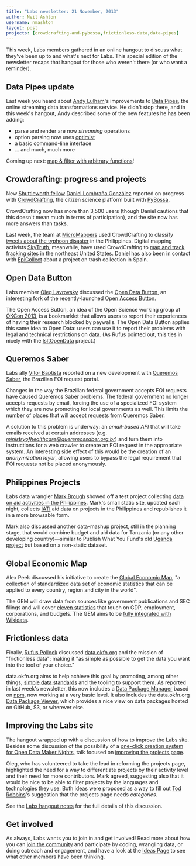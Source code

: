 ```yaml
---
title: "Labs newsletter: 21 November, 2013"
author: Neil Ashton
username: nmashton
layout: post
projects: [crowdcrafting-and-pybossa,frictionless-data,data-pipes]
---
```


This week, Labs members gathered in an online hangout to discuss what they've been up to and what's next for Labs. This special edition of the newsletter recaps that hangout for those who weren't there (or who want a reminder).

## Data Pipes update

Last week you heard about [Andy Lulham][1]'s improvements to [Data Pipes][2], the online streaming data transformations service. He didn't stop there, and in this week's hangout, Andy described some of the new features he has been adding:

* parse and render are now *streaming* operations
* option parsing now uses [optimist][3]
* a basic command-line interface
* ... and much, much more

Coming up next: [map & filter with arbitrary functions][4]!

## Crowdcrafting: progress and projects

New [Shuttleworth fellow][5] [Daniel Lombraña González][6] reported on progress with [CrowdCrafting][7], the citizen science platform built with [PyBossa][8].

CrowdCrafting now has more than 3,500 users (though Daniel cautions that this doesn't mean much in terms of participation), and the site now has more answers than tasks.

Last week, the team at [MicroMappers][9] used CrowdCrafting to classify [tweets about the typhoon disaster]() in the Philippines. Digital mapping activists [SkyTruth][11], meanwhile, have used CrowdCrafting to [map and track fracking sites][12] in the northeast United States. Daniel has also been in contact with [EpiCollect][13] about a project on trash collection in Spain.

## Open Data Button

Labs member [Oleg Lavrovsky][14] discussed the [Open Data Button][15], an interesting fork of the recently-launched [Open Access Button][16].

The Open Access Button, an idea of the Open Science working group at [OKCon 2013][17], is a bookmarklet that allows users to report their experiences of having their research blocked by paywalls. The Open Data Button applies this same idea to Open Data: users can use it to report their problems with legal and technical restrictions on data. (As Rufus pointed out, this ties in nicely with the [IsItOpenData][18] project.)

## Queremos Saber

Labs ally [Vítor Baptista][19] reported on a new development with [Queremos Saber][20], the Brazilian FOI request portal.

Changes in the way the Brazilian federal government accepts FOI requests have caused Queremos Saber problems. The federal government no longer accepts requests by email, forcing the use of a specialized FOI system which they are now promoting for local governments as well. This limits the number of places that will accept requests from Queremos Saber.

A solution to this problem is underway: an *email-based API* that will take emails received at certain addresses (e.g. *ministryofhealthcare@queremossaber.org.br*) and turn them into instructions for a web crawler to create an FOI request in the appropriate system. An interesting side effect of this would be the creation of an *anonymization layer*, allowing users to bypass the legal requirement that FOI requests not be placed anonymously.

## Philippines Projects

Labs data wrangler [Mark Brough][21] showed off a test project collecting [data on aid activities in the Philippines][22]. Mark's small static site, updated each night, collects [IATI][23] aid data  on projects in the Philippines and republishes it in a more browsable form.

Mark also discussed another data-mashup project, still in the planning stage, that would combine budget and aid data for Tanzania (or any other developing country)—similar to Publish What You Fund's old [Uganda project][24] but based on a non-static dataset.

## Global Economic Map

Alex Peek discussed his initiative to create the [Global Economic Map][25], "a collection of standardized data set of economic statistics that can be applied to every country, region and city in the world".

The GEM will draw data from sources like government publications and SEC filings and will cover [eleven statistics][26] that touch on GDP, employment, corporations, and budgets. The GEM aims to be [fully integrated with Wikidata][27].

## Frictionless data

Finally, [Rufus Pollock][28] discussed [data.okfn.org][29] and the mission of "frictionless data": making it "as simple as possible to get the data you want into the tool of your choice."

data.okfn.org aims to help achieve this goal by promoting, among other things, [simple data standards][30] and the tooling to support them. As reported in last week's newsletter, this now includes a [Data Package Manager][31] based on [npm][32], now working at a very basic level. It also includes the data.okfn.org [Data Package Viewer][33], which provides a nice view on data packages hosted on GitHub, S3, or wherever else.

## Improving the Labs site

The hangout wrapped up with a discussion of how to improve the Labs site. Besides some discussion of the possibility of a [one-click creation system for Open Data Maker Nights][34], talk focused on [improving the projects page][35].

Oleg, who has volunteered to take the lead in reforming the projects page, highlighted the need for a way to differentiate projects by their activity level and their need for more contributors. Mark agreed, suggesting also that it would be nice to be able to filter projects by the languages and technologies they use. Both ideas were proposed as a way to fill out [Tod Robbins][36]'s suggestion that the projects page needs *categories*.

See the [Labs hangout notes][37] for the full details of this discussion.

## Get involved

As always, Labs wants you to join in and get involved! Read more about how you can [join the community][38] and participate by coding, wrangling data, or doing outreach and engagement, and have a look at the [Ideas Page][39] to see what other members have been thinking.

[1]:	http://okfnlabs.org/members/andylolz
[2]:	http://datapipes.okfnlabs.org
[3]:	https://github.com/substack/node-optimist
[4]:	https://github.com/okfn/datapipes/issues/21
[5]:	http://www.shuttleworthfoundation.org/fellows/daniel-lombrana/
[6]:	http://okfnlabs.org/members/teleyinex
[7]:	http://crowdcrafting.org/
[8]:	http://dev.pybossa.com/
[9]:	http://micromappers.com/
[11]:	http://skytruth.org/
[12]:	http://crowdcrafting.org/app/frackfinder_tadpole/
[13]:	http://www.epicollect.net/
[14]:	http://okfnlabs.org/members/loleg
[15]:	http://button.datalets.ch/
[16]:	https://www.openaccessbutton.org/
[17]:	okcon.org
[18]:	https://github.com/okfn/ideas/issues/41
[19]:	http://vitorbaptista.com/
[20]:	http://www.queremossaber.org.br/
[21]:	http://okfnlabs.org/members/markbrough
[22]:	http://markbrough.github.io/philippines/
[23]:	iatistandard.org
[24]:	http://publishwhatyoufund.org/uganda/
[25]:	http://meta.wikimedia.org/wiki/Global_Economic_Map
[26]:	https://meta.wikimedia.org/wiki/Grants:IdeaLab/Global_Economic_Map#Format_and_economic_statistics
[27]:	https://meta.wikimedia.org/wiki/Grants:IdeaLab/Global_Economic_Map#Wikidata_integration
[28]:	http://okfnlabs.org/members/rgrp
[29]:	http://data.okfn.org
[30]:	http://data.okfn.org/standards
[31]:	https://github.com/okfn/dpm
[32]:	https://npmjs.org/
[33]:	http://data.okfn.org/tools/view
[34]:	https://github.com/okfn/okfn.github.com/issues/134
[35]:	https://github.com/okfn/okfn.github.com/issues/46
[36]:	http://www.todrobbins.com/
[37]:	http://pad.okfn.org/p/labs-hangouts
[38]:	http://okfnlabs.org/join/
[39]:	http://okfnlabs.org/ideas/
